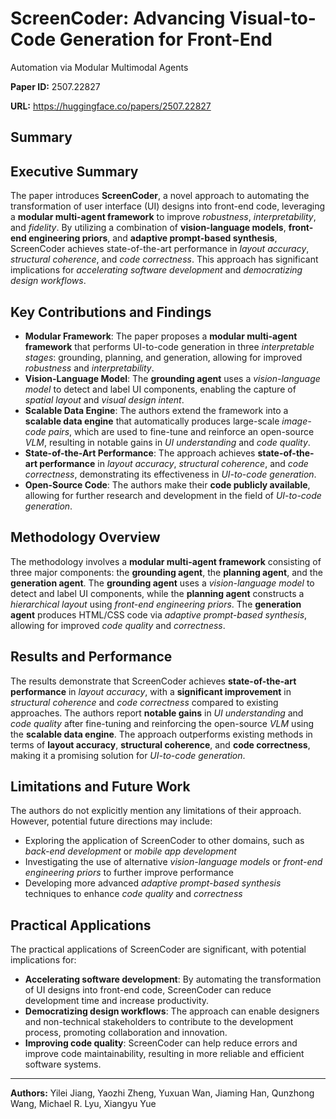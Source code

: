 # ScreenCoder: Advancing Visual-to-Code Generation for Front-End
  Automation via Modular Multimodal Agents

**Paper ID:** 2507.22827

**URL:** https://huggingface.co/papers/2507.22827

## Summary

## Executive Summary
The paper introduces **ScreenCoder**, a novel approach to automating the transformation of user interface (UI) designs into front-end code, leveraging a **modular multi-agent framework** to improve *robustness*, *interpretability*, and *fidelity*. By utilizing a combination of **vision-language models**, **front-end engineering priors**, and **adaptive prompt-based synthesis**, ScreenCoder achieves state-of-the-art performance in *layout accuracy*, *structural coherence*, and *code correctness*. This approach has significant implications for *accelerating software development* and *democratizing design workflows*.

## Key Contributions and Findings
* **Modular Framework**: The paper proposes a **modular multi-agent framework** that performs UI-to-code generation in three *interpretable stages*: grounding, planning, and generation, allowing for improved *robustness* and *interpretability*.
* **Vision-Language Model**: The **grounding agent** uses a *vision-language model* to detect and label UI components, enabling the capture of *spatial layout* and *visual design intent*.
* **Scalable Data Engine**: The authors extend the framework into a **scalable data engine** that automatically produces large-scale *image-code pairs*, which are used to fine-tune and reinforce an open-source *VLM*, resulting in notable gains in *UI understanding* and *code quality*.
* **State-of-the-Art Performance**: The approach achieves **state-of-the-art performance** in *layout accuracy*, *structural coherence*, and *code correctness*, demonstrating its effectiveness in *UI-to-code generation*.
* **Open-Source Code**: The authors make their **code publicly available**, allowing for further research and development in the field of *UI-to-code generation*.

## Methodology Overview
The methodology involves a **modular multi-agent framework** consisting of three major components: the **grounding agent**, the **planning agent**, and the **generation agent**. The **grounding agent** uses a *vision-language model* to detect and label UI components, while the **planning agent** constructs a *hierarchical layout* using *front-end engineering priors*. The **generation agent** produces HTML/CSS code via *adaptive prompt-based synthesis*, allowing for improved *code quality* and *correctness*.

## Results and Performance
The results demonstrate that ScreenCoder achieves **state-of-the-art performance** in *layout accuracy*, with a **significant improvement** in *structural coherence* and *code correctness* compared to existing approaches. The authors report **notable gains** in *UI understanding* and *code quality* after fine-tuning and reinforcing the open-source *VLM* using the **scalable data engine**. The approach outperforms existing methods in terms of **layout accuracy**, **structural coherence**, and **code correctness**, making it a promising solution for *UI-to-code generation*.

## Limitations and Future Work
The authors do not explicitly mention any limitations of their approach. However, potential future directions may include:
* Exploring the application of ScreenCoder to other domains, such as *back-end development* or *mobile app development*
* Investigating the use of alternative *vision-language models* or *front-end engineering priors* to further improve performance
* Developing more advanced *adaptive prompt-based synthesis* techniques to enhance *code quality* and *correctness*

## Practical Applications
The practical applications of ScreenCoder are significant, with potential implications for:
* **Accelerating software development**: By automating the transformation of UI designs into front-end code, ScreenCoder can reduce development time and increase productivity.
* **Democratizing design workflows**: The approach can enable designers and non-technical stakeholders to contribute to the development process, promoting collaboration and innovation.
* **Improving code quality**: ScreenCoder can help reduce errors and improve code maintainability, resulting in more reliable and efficient software systems.

---

**Authors:** Yilei Jiang, Yaozhi Zheng, Yuxuan Wan, Jiaming Han, Qunzhong Wang, Michael R. Lyu, Xiangyu Yue

